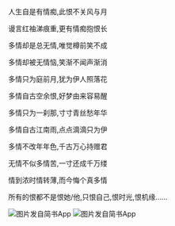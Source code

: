 人生自是有情痴,此恨不关风与月

谩言红袖涕痕重,更有情痴抱恨长

多情却是总无情,唯觉樽前笑不成

多情却被无情恼,笑渐不闻声渐消

多情只为庭前月,犹为伊人照落花

多情自古空余恨,好梦由来容易醒

多情只为一刹那,寸寸青丝愁年华

多情自古江南雨,点点滴滴只为伊

多情不改年年色,千古万心持赠君

无情不似多情苦,一寸还成千万缕

情到浓时情转薄,而今悔个真多情

所有的恨都不是恨她/他,只恨自己,恨时光,恨机缘……

![图片发自简书App](http://upload-images.jianshu.io/upload_images/1691484-ac394803a378a7b6.jpg?imageMogr2/auto-orient/strip%7CimageView2/2/w/1080/q/50)
![图片发自简书App](http://upload-images.jianshu.io/upload_images/1691484-0ad234ea62f4ca3d.jpg?imageMogr2/auto-orient/strip%7CimageView2/2/w/1080/q/50)
